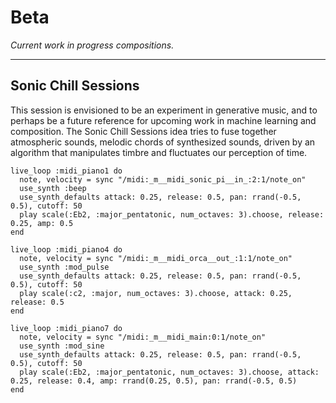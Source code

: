 # Beta

*Current work in progress compositions.*

---

## Sonic Chill Sessions

This session is envisioned to be an experiment in generative music, and to perhaps be a future reference for upcoming work in machine learning and composition.  The Sonic Chill Sessions idea tries to fuse together atmospheric sounds, melodic chords of synthesized sounds, driven by an algorithm that manipulates timbre and fluctuates our perception of time.



```rub
live_loop :midi_piano1 do
  note, velocity = sync "/midi:_m__midi_sonic_pi__in_:2:1/note_on"
  use_synth :beep
  use_synth_defaults attack: 0.25, release: 0.5, pan: rrand(-0.5, 0.5), cutoff: 50
  play scale(:Eb2, :major_pentatonic, num_octaves: 3).choose, release: 0.25, amp: 0.5
end

live_loop :midi_piano4 do
  note, velocity = sync "/midi:_m__midi_orca__out_:1:1/note_on"
  use_synth :mod_pulse
  use_synth_defaults attack: 0.25, release: 0.5, pan: rrand(-0.5, 0.5), cutoff: 50
  play scale(:c2, :major, num_octaves: 3).choose, attack: 0.25, release: 0.5
end

live_loop :midi_piano7 do
  note, velocity = sync "/midi:_m__midi_main:0:1/note_on"
  use_synth :mod_sine
  use_synth_defaults attack: 0.25, release: 0.5, pan: rrand(-0.5, 0.5), cutoff: 50
  play scale(:Eb2, :major_pentatonic, num_octaves: 3).choose, attack: 0.25, release: 0.4, amp: rrand(0.25, 0.5), pan: rrand(-0.5, 0.5)
end
```




